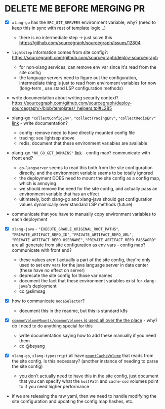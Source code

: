 # DELETE ME BEFORE MERGING PR

- [x] `xlang-go` has the `SRC_GIT_SERVERS` environment variable, why? (need to keep this in sync with rest of template logic...)

  - there is no intermediate step -> just solve this https://github.com/sourcegraph/sourcegraph/issues/12804

* `lightstep` information comes from site config?: https://sourcegraph.com/github.com/sourcegraph/deploy-sourcegraph

  - for non-xlang services, can remove env var since it's read from the site config
  - the language servers need to figure out the configuration, intermediate thing is just to read from enviroment variables for now (long-term , use stand LSP configuration methods)

* write documentation about writing security context? https://sourcegraph.com/github.com/sourcegraph/deploy-sourcegraph/-/blob/templates/_helpers.tpl#L285

* xlang-go `"collectConfigEnv"`, `"collectTracingEnv"`, `"collectRedisEnv"` [link](https://sourcegraph.com/github.com/sourcegraph/deploy-sourcegraph/-/blob/templates/xlang/go/xlang-go.Deployment.yaml#L6-8) - write documentation?

  - config: remove need to have directly mounted config file
  - tracing: see lightsep above
  - redis, document that these environment variables are available

* xlang-go `"NO_GO_GET_DOMAINS"` [link](https://sourcegraph.com/github.com/sourcegraph/deploy-sourcegraph/-/blob/templates/xlang/go/xlang-go.Deployment.yaml#L9) - config map? communicate with front end?

  - `go-langserver` seems to read this both from the site configuration directly, and the environment variable seems to be totally ignored
  - the deployment DOES need to mount the site config as a config map, which is annoying
  - we should remove the need for the site config, and actually pass an environment variable that has an effect
  - ultimately, both xlang-go and xlang-java should get configuration values dynamically over standard LSP methods (future)

* communicate that you have to manually copy environment variables to each deployment

* [x] `xlang-java` - `"EXECUTE_GRADLE_ORIGINAL_ROOT_PATHS"`, `"PRIVATE_ARTIFACT_REPO_ID"`, `"PRIVATE_ARTIFACT_REPO_URL"`, `"PRIVATE_ARTIFACT_REPO_USERNAME"`, `"PRIVATE_ARTIFACT_REPO_PASSWORD"` are all generate from site configuration as env vars - config map? communicate with front end?

  - these values aren't actually a part of the site config, they're only used to set env vars
    for the java language server in data center (these have no effect on server)
  - deprecate the site config for those var names
  - document the fact that these environment variables exist for xlang-java's deployment
  - cc @slimsag

* [x] how to communicate `nodeSelector`?
  - document this in the readme, but this is standard k8s

- [x] [`commonVolumeMounts/commonVolumes` is used all over the the place](https://sourcegraph.com/search?q=repo:%5Egithub%5C.com/sourcegraph/deploy-sourcegraph%24+commonVolumeMounts%7CcommonVolume) - why? do I need to do anything special for this

  - write documentation saying how to add these manually if you need them
  - cc @beyang

- [x] `xlang-go`, `xlang-typescript` all have [`mountCacheVolume`](https://sourcegraph.com/search?q=repo:%5Egithub%5C.com/sourcegraph/deploy-sourcegraph%24+mountCacheVolume) that reads from the site config. Is this necessary? (another instance of needing to parse the site config)

  - you don't actually need to have this in the site config, just document that you can specify what the `hostPath` and `cache-ssd` volumes point to if you need higher performance

- if we are releasing the raw yaml, then we need to handle modifying the site configuration and updating the config map hashes, etc.
